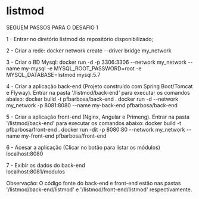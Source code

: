 # listmod

SEGUEM PASSOS PARA O DESAFIO 1

1 - Entrar no diretório listmod do repositório disponibilizado;

2 - Criar a rede:
    docker network create --driver bridge my_network

3 - Criar o BD Mysql:
    docker run -d -p 3306:3306 --network my_network --name my-mysql -e MYSQL_ROOT_PASSWORD=root -e MYSQL_DATABASE=listmod mysql:5.7
	
4 - Criar a aplicação back-end (Projeto construído com Spring Boot/Tomcat e Flyway). Entrar na pasta '/listmod/back-end' para executar os comandos abaixo:
    docker build -t pfbarbosa/back-end .
	docker run -d --network my_network -p 8081:8080 --name my-back-end pfbarbosa/back-end

5 - Criar a aplicação front-end (Nginx, Angular e Primeng). Entrar na pasta '/listmod/back-end' para executar os comandos abaixo:
	docker build -t pfbarbosa/front-end .
	docker run -dit -p 8080:80 --network my_network --name my-front-end pfbarbosa/front-end

6 - Acesar a aplicação (Clicar no botão para listar os módulos)
    localhost:8080

7 - Exibir os dados do back-end 	
	localhost:8081/modulos

Observação: O código fonte do back-end e front-end estão nas pastas '/listmod/back-end/listmod' e '/listmod/front-end/listmod' respectivamente.